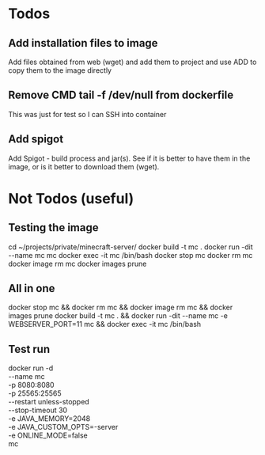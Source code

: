 # Todos

## Add installation files to image
Add files obtained from web (wget) and add them to project and use ADD to copy them to the image directly

## Remove CMD tail -f /dev/null from dockerfile
This was just for test so I can SSH into container

## Add spigot
Add Spigot - build process and jar(s). See if it is better to have them in the image, or is it better to download them (wget).

# Not Todos (useful)
## Testing the image
cd ~/projects/private/minecraft-server/
docker build -t mc .
docker run -dit --name mc mc
docker exec -it mc /bin/bash
docker stop mc
docker rm mc
docker image rm mc
docker images prune

## All in one
docker stop mc && docker rm mc && docker image rm mc && docker images prune
docker build -t mc . && docker run -dit --name mc -e WEBSERVER_PORT=11 mc && docker exec -it mc /bin/bash

## Test run
docker run -d \
    --name mc \
    -p 8080:8080 \
    -p 25565:25565 \
    --restart unless-stopped  \
    --stop-timeout 30 \
    -e JAVA_MEMORY=2048 \
    -e JAVA_CUSTOM_OPTS=-server \
    -e ONLINE_MODE=false \
    mc
